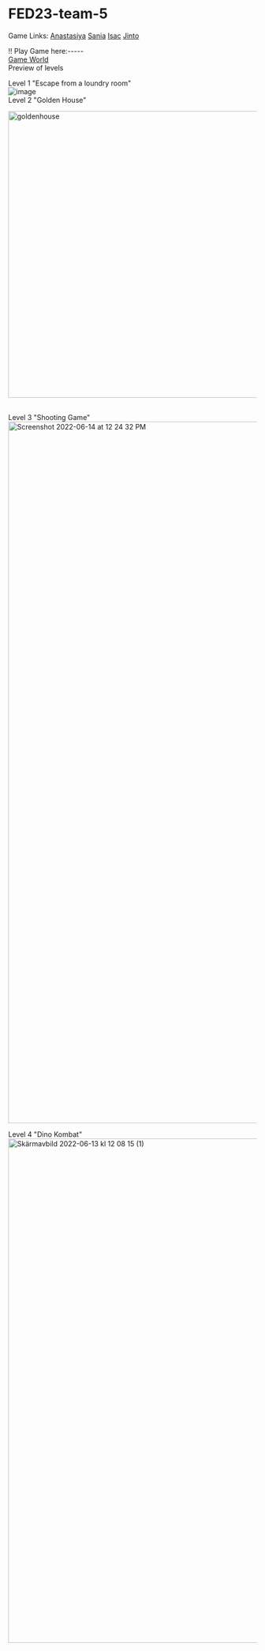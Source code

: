 # FED23-team-5
Game Links:
<a href="https://escapefromhyperisland.github.io/FED23-team-5/Anastasiya/index.html">Anastasiya</a>
<a href="https://escapefromhyperisland.github.io/FED23-team-5/Sania/index.html">Sania</a>
<a href="https://escapefromhyperisland.github.io/FED23-team-5/Isac/index.html">Isac</a>
<a href="https://escapefromhyperisland.github.io/FED23-team-5/JintDas/GameStart.html">Jinto</a>

!! Play Game here:*-----*
<br />
<a href= "https://escapefromhyperisland.github.io/?world=5"> Game World </a>
<br />
Preview of levels
<br />

Level 1 "Escape from a loundry room"
<br />
![image](https://user-images.githubusercontent.com/89774078/173438257-344622b6-ee14-47df-a102-2a28acdcf4ed.png)
<br />
Level 2 "Golden House"
<br />

<img width="580" alt="goldenhouse" src="https://user-images.githubusercontent.com/90827790/173333614-d59f47eb-2ed8-4042-82b8-7fe50ab7b7ef.png">
<br />
<br />

Level 3 "Shooting Game"
<br />
<img width="1419" alt="Screenshot 2022-06-14 at 12 24 32 PM" src="https://user-images.githubusercontent.com/31370255/173556545-dc479954-5b9e-4e2f-98c4-49c6e580391e.png">
<br />

Level 4 "Dino Kombat"
<br />
<img width="1020" alt="Skärmavbild 2022-06-13 kl  12 08 15 (1)" src="https://user-images.githubusercontent.com/90827790/173334036-0a441f1d-01c5-4fe8-9550-46c1a2fbb2dd.png">





